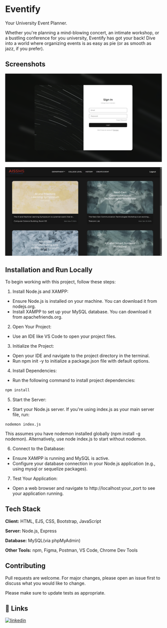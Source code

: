 
# Eventify

Your University Event Planner.

Whether you're planning a mind-blowing concert, an intimate workshop, or a bustling conference for you university, Eventify has got your back! Dive into a world where organizing events is as easy as pie (or as smooth as jazz, if you prefer).


## Screenshots

![Login Page Screenshot](/screenshots/loginpage.png?raw=true "Login Page Screenshot Here")

![Home Page Screenshot](./screenshots/homepage.png?raw=true "Home Page Screenshot Here")

## Installation and Run Locally

To begin working with this project, follow these steps:

1. Install Node.js and XAMPP:

- Ensure Node.js is installed on your machine. You can download it from nodejs.org.
- Install XAMPP to set up your MySQL database. You can download it from apachefriends.org.
2. Open Your Project:

- Use an IDE like VS Code to open your project files.
3. Initialize the Project:

- Open your IDE and navigate to the project directory in the terminal.
- Run npm init -y to initialize a package.json file with default options.
4. Install Dependencies:

- Run the following command to install project dependencies:
```bash
npm install
```
5. Start the Server:

- Start your Node.js server. If you're using index.js as your main server file, run:
```
nodemon index.js
```
This assumes you have nodemon installed globally (npm install -g nodemon). Alternatively, use node index.js to start without nodemon.

6. Connect to the Database:

- Ensure XAMPP is running and MySQL is active.
- Configure your database connection in your Node.js application (e.g., using mysql or sequelize packages).
7. Test Your Application:

- Open a web browser and navigate to http://localhost:your_port to see your application running.

## Tech Stack

**Client:**  HTML, EJS, CSS, Bootstrap, JavaScript

**Server:**  Node.js, Express

**Database:**  MySQL(via phpMyAdmin)

**Other Tools:**  npm, Figma, Postman, VS Code, Chrome Dev Tools
## Contributing

Pull requests are welcome. For major changes, please open an issue first
to discuss what you would like to change.

Please make sure to update tests as appropriate.

## 🔗 Links
[![linkedin](https://img.shields.io/badge/linkedin-0A66C2?style=for-the-badge&logo=linkedin&logoColor=white)](www.linkedin.com/in/aarya117)


